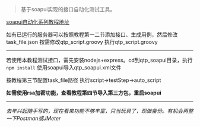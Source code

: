> 基于soapui实现的接口自动化测试工具。

[soapui自动化系列教程地址](http://blog.csdn.net/lj745280746/article/details/48443367)

如有已运行的服务器可以按照教程第一二节添加接口、生成用例，然后修改task_file.json
按需修改qtp_script.groovy
执行qtp_script.groovy

-----------------

若使用本教程测试接口，需先安装nodejs+express。cd到qtp_soapui目录，执行`npm install`
使用soapui导入qtp_soapui.xml文件

按教程第三节配置task_file路径
执行script->testStep->auto_script

**如需使用rsa加密功能，查看教程第四节导入第三方包，重启soapui**

------------------------------------------------------

*去年兴起随手写的，现在看来功能不够丰富，只当玩具了，现做备份。有机会再整一下Postman或JMeter*